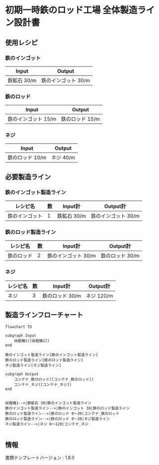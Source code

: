 # 初期一時鉄のロッド工場 全体製造ライン設計書

## 使用レシピ
### 鉄のインゴット
|Input|Output|
|---|---|
|鉄鉱石 30/m|鉄のインゴット 30/m|
### 鉄のロッド
|Input|Output|
|---|---|
|鉄のインゴット 15/m|鉄のロッド 15/m|
### ネジ
|Input|Output|
|---|---|
|鉄のロッド 10/m|ネジ 40/m|

## 必要製造ライン
### 鉄のインゴット製造ライン
|レシピ名|数|Input計|Output計|
|---|---|---|---|
|鉄のインゴット|1|鉄鉱石 30/m|鉄のインゴット 30/m|
### 鉄のロッド製造ライン
|レシピ名|数|Input計|Output計|
|---|---|---|---|
|鉄のロッド|2|鉄のインゴット 30/m|鉄のロッド 30/m|
### ネジ
|レシピ名|数|Input計|Output計|
|---|---|---|---|
|ネジ|3|鉄のロッド 30/m|ネジ 120/m|

## 製造ラインフローチャート
```mermaid
flowchart TD

subgraph Input
    採掘機1([採掘機1])
end

鉄のインゴット製造ライン[鉄のインゴット製造ライン]
鉄のロッド製造ライン[鉄のロッド製造ライン]
ネジ製造ライン[ネジ製造ライン]

subgraph Output
    コンテナ_鉄のロッド([コンテナ_鉄のロッド])
    コンテナ_ネジ([コンテナ_ネジ])
end


採掘機1-->|鉄鉱石 30|鉄のインゴット製造ライン
鉄のインゴット製造ライン-->|鉄のインゴット 30|鉄のロッド製造ライン
鉄のロッド製造ライン-->|鉄のロッド 0～30|コンテナ_鉄のロッド
鉄のロッド製造ライン-->|鉄のロッド 0～30|ネジ製造ライン
ネジ製造ライン-->|ネジ 0～120|コンテナ_ネジ


```

## 情報
書類テンプレートバージョン : 1.8.0
